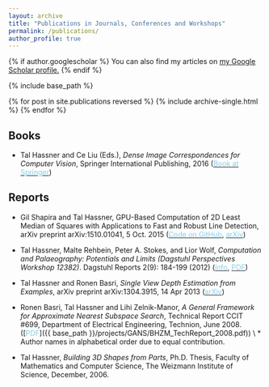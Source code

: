 ```yaml
---
layout: archive
title: "Publications in Journals, Conferences and Workshops"
permalink: /publications/
author_profile: true
---
```


{% if author.googlescholar %}
  You can also find my articles on <u><a href="{{author.googlescholar}}">my Google Scholar profile</a>.</u>
{% endif %}

{% include base_path %}

{% for post in site.publications reversed %}
  {% include archive-single.html %}
{% endfor %}

## Books
* Tal Hassner and Ce Liu (Eds.), <i>Dense Image Correspondences for Computer Vision</i>, Springer International Publishing, 2016 ([<font color="SkyBlue">Book at Springer</font>](http://www.springer.com/us/book/9783319230474))

## Reports
* Gil Shapira and Tal Hassner, GPU-Based Computation of 2D Least Median of Squares with Applications to Fast and Robust Line Detection, arXiv preprint arXiv:1510.01041, 5 Oct. 2015 ([<font color="SkyBlue">Code on GitHub</font>](https://github.com/ligaripash/CudaLMS2D), [<font color="SkyBlue">arXiv</font>](http://arxiv.org/pdf/1510.01041.pdf))

* Tal Hassner, Malte Rehbein, Peter A. Stokes, and Lior Wolf, <i>Computation and Palaeography: Potentials and Limits (Dagstuhl Perspectives Workshop 12382)</i>. Dagstuhl Reports 2(9): 184-199 (2012) ([<font color="SkyBlue">info</font>](http://drops.dagstuhl.de/opus/volltexte/2013/3890/), [<font color="SkyBlue">PDF</font>](http://drops.dagstuhl.de/opus/volltexte/2013/3890/pdf/dagrep_v002_i009_p184_s12382.pdf))

* Tal Hassner and Ronen Basri, <i>Single View Depth Estimation from Examples</i>, arXiv preprint arXiv:1304.3915, 14 Apr 2013  ([<font color="SkyBlue">arXiv</font>](http://arxiv.org/abs/1304.3915))

* Ronen Basri, Tal Hassner and Lihi Zelnik-Manor, <i>A General Framework for Approximate Nearest Subspace Search</i>, Technical Report CCIT #699, Department of Electrical Engineering, Technion, June 2008. ([<font color="SkyBlue">PDF</font>]({{ base_path }}/projects/GANS/BHZM_TechReport_2008.pdf)) 
\ * Author names in alphabetical order due to equal contribution.

* Tal Hassner, <i>Building 3D Shapes from Parts</i>, Ph.D. Thesis, Faculty of Mathematics and Computer Science, The Weizmann Institute of Science, December, 2006.

